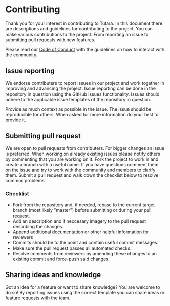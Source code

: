 # Contributing

Thank you for your interest in contributing to Tutara. In this document there are descriptions and guidelines for contributing to the project. You can make various contributions to the project. From reporting an issue to submitting pull requests with new features.

Please read our [Code of Conduct](./CODE_OF_CONDUCT.md) with the guidelines on how to interact with the community.

## Issue reporting

We endorse contributers to report issues in our project and work together in improving and advancing the project. Issue reporting can be done in the repository in question using the GitHub issues functionality. Issues should adhere to the applicable issue templates of the repository in question.

Provide as much context as possible in the issue. The issue should be reproducible for others. When asked for more information do your best to provide it.

## Submitting pull request

We are open to pull requests from contributers. For bigger changes an issue is preferred. When working on already existing issues please notify others by commenting that you are working on it. Fork the project to work in and create a branch with a useful name. If you have questions comment them on the issue and try to work with the community and members to clarify them. Submit a pull request and walk down the checklist below to resolve common problems.

### Checklist

  - Fork from the repository and, if needed, rebase to the current target branch (most likely "master") before submitting or during your pull request.
  - Add an description and if neccesary imagery to the pull request describing the changes.
  - Append additional documentation or other helpful information for reviewers 
  - Commits should be to the point and contain useful commit messages.
  - Make sure the pull request passes all automated checks.
  - Resolve comments from reviewers by amending these changes to an existing commit and force-push said changes

## Sharing ideas and knowledge

Got an idea for a feature or want to share knowledge? You are welcome to do so! By reporting issues using the correct template you can share ideas or feature requests with the team.
